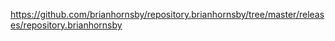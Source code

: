 <a href="https://github.com/brianhornsby/repository.brianhornsby/tree/master/releases/repository.brianhornsby">https://github.com/brianhornsby/repository.brianhornsby/tree/master/releases/repository.brianhornsby</a>
